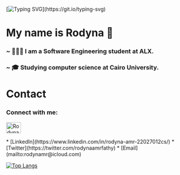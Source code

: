 [![Typing SVG](https://readme-typing-svg.demolab.com?font=Dancing+Script&weight=500&size=50&duration=5000&pause=1000&color=F7A7C9&center=true&vCenter=true&repeat=true&random=false&width=600&height=100&lines=Hello+there!%2C+this+is+Rodyna+Amr.)](https://git.io/typing-svg)
# My name is Rodyna 👋
### ~ 👩🏼‍💻 I am a Software Engineering student at ALX.
### ~ 🎓 Studying computer science at Cairo University.

# Contact
<h3 align="left">Connect with me:</h3>
<p align="left">
<a href="https://www.linkedin.com/in/rodyna-amr-22027012cs/" target="blank"><img align="center" src="https://raw.githubusercontent.com/rahuldkjain/github-profile-readme-generator/master/src/images/icons/Social/linked-in-alt.svg" alt="Rodyna amr" height="30" width="40" /></a>
</p>
* [LinkedIn](https://www.linkedin.com/in/rodyna-amr-22027012cs/)
* [Twitter](https://twitter.com/rodynaamrfathy)
* [Email](mailto:rodynamr@icloud.com)

[![Top Langs](https://github-readme-stats.vercel.app/api/top-langs/?username=rodynaamrfathy&layout=compact)](https://github.com/rodynaamrfathy/github-readme-stats)
